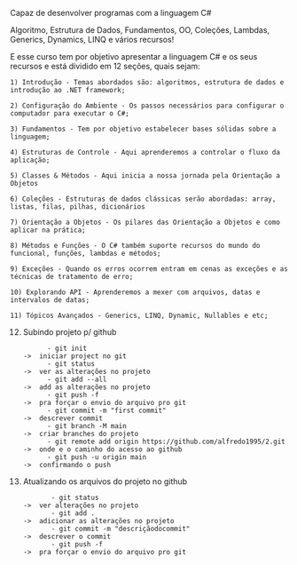 Capaz de desenvolver programas com a linguagem C#

Algoritmo, Estrutura de Dados, Fundamentos, OO, Coleções, Lambdas, Generics, Dynamics, LINQ e vários recursos!

E esse curso tem por objetivo apresentar a linguagem C# e os seus recursos e está dividido em 12 seções, quais sejam:


    1) Introdução - Temas abordados são: algoritmos, estrutura de dados e introdução ao .NET framework;

    2) Configuração do Ambiente - Os passos necessários para configurar o computador para executar o C#;

    3) Fundamentos - Tem por objetivo estabelecer bases sólidas sobre a linguagem;

    4) Estruturas de Controle - Aqui aprenderemos a controlar o fluxo da aplicação;

    5) Classes & Métodos - Aqui inicia a nossa jornada pela Orientação a Objetos

    6) Coleções - Estruturas de dados clássicas serão abordadas: array, listas, filas, pilhas, dicionários

    7) Orientação a Objetos - Os pilares das Orientação a Objetos e como aplicar na prática;

    8) Métodos e Funções - O C# também suporte recursos do mundo do funcional, funções, lambdas e métodos;
    
    9) Exceções - Quando os erros ocorrem entram em cenas as exceções e as técnicas de tratamento de erro;

    10) Explorando API - Aprenderemos a mexer com arquivos, datas e intervalos de datas;

    11) Tópicos Avançados - Generics, LINQ, Dynamic, Nullables e etc;
      

12) Subindo projeto p/ github

              - git init                                                     ->  iniciar project no git
              - git status                                                   ->  ver as alterações no projeto
              - git add --all                                                ->  add as alterações no projeto                                         
              - git push -f                                                  ->  pra forçar o envio do arquivo pro git
              - git commit -m "first commit"                                 ->  descrever commit
              - git branch -M main                                           ->  criar branches do projeto
              - git remote add origin https://github.com/alfredo1995/2.git   ->  onde e o caminho do acesso ao github
              - git push -u origin main                                      ->  confirmando o push



2) Atualizando os arquivos do projeto no github

              - git status                                                   ->  ver alterações no projeto
              - git add .                                                    ->  adicionar as alterações no projeto
              - git commit -m "descriçãodocommit"                            ->  descrever o commit
              - git push -f                                                  ->  pra forçar o envio do arquivo pro git 
